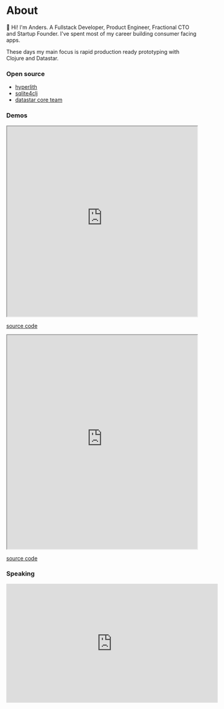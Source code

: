 # About

👋 Hi! I'm Anders. A Fullstack Developer, Product Engineer, Fractional CTO and Startup Founder. I've spent most of my career building consumer facing apps. 

These days my main focus is rapid production ready prototyping with Clojure and Datastar.

### Open source

- [hyperlith](https://github.com/andersmurphy/hyperlith)
- [sqlite4clj](https://github.com/andersmurphy/sqlite4clj)
- [datastar core team](https://github.com/sponsors/starfederation)

###  Demos

<iframe src="https://checkboxes.andersmurphy.com/embed" title="On billion checkboxes"
style="width: 100%;	aspect-ratio: 1;	max-width: 600px"></iframe>

[source code](https://github.com/andersmurphy/hyperlith/blob/master/examples/billion_checkboxes_blob/src/app/main.clj)

<iframe src="https://example.andersmurphy.com/embed" title="Game of Life"
style="width: 100%;	aspect-ratio: 8/9;	max-width: 600px"></iframe>

[source code](https://github.com/andersmurphy/hyperlith/blob/master/examples/game_of_life/src/app/main.clj)

### Speaking

<iframe width="560" height="315" src="https://www.youtube-nocookie.com/embed/xzC3g0qIRro?si=JD7dn7lfArB43TRq" title="YouTube video player" frameborder="0" allow="accelerometer; autoplay; clipboard-write; encrypted-media; gyroscope; picture-in-picture; web-share" referrerpolicy="strict-origin-when-cross-origin" allowfullscreen></iframe>
